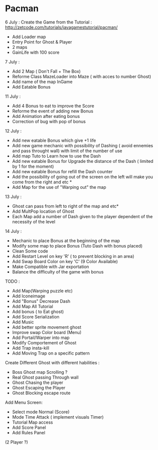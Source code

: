 # Pacman

6 July : Create the Game from the Tutorial : 
http://zetcode.com/tutorials/javagamestutorial/pacman/

+  Add Loader map 
+  Entry Point for Ghost & Player
+  2 maps 
+  GainLife with 100 score 

  
7 July :

+ Add 2 Map ( Don't Fall + The Box) 
+ Reforme Class MazeLoader into Maze ( with acces to number Ghost)
+ Add name of the map InGame
+ Add Eatable Bonus

11 July :

+ Add 4 Bonus to eat to improve the Score 
+ Reforme the event of adding new Bonus
+ Add Animation after eating bonus
+ Correction of bug with pop of bonus

12 July : 

+ Add new eatable Bonus which give +1 life
+ Add new game mechanic with possibility of Dashing ( avoid ennemies and pass throught wall) with limit of the number of use
+ Add map Tuto to Learn how to use the Dash
+ Add new eatable Bonus for Upgrade the distance of the Dash ( limited by 1 for the moment)
+ Add new eatable Bonus for refill the Dash counter
+ Add the possibility of going out of the screen on the left will make you come from the right and etc *
+ Add Map for the use of "Warping out" the map
 
13 July : 

+ Ghost can pass from left to right of the map and etc*
+ Add MultPop location of Ghost
+ Each Map add a number of Dash given to the player dependent of the necessity of the level

14 July : 

+ Mechanic to place Bonus at the beginning of the map
+ Modify some map to place Bonus (Tuto Dash with bonus placed)
+ Clean Some code
+ Add Restart Level on key 'R' ( to prevent blocking in an area)
+ Add Swap Board Color on key 'C' (9 Color Available)
+ Make Compatible with Jar exportation
+ Balance the difficulty of the game with bonus 



TODO :
+ Add Map(Warping puzzle etc)
+ Add Iconeimage
+ Add "Bonus" Decrease Dash
+ Add Map All Tutorial
+ Add bonus ( to Eat ghost)
+ Add Score Serialization
+ Add Music
+ Add better sprite movement ghost
+ Improve swap Color board (Menu)
+ Add Portail/Warper into map
+ Modify Comportement of Ghost
+ Add Trap insta-kill
+ Add Moving Trap on a specific pattern

Create Different Ghost with different habilities :
+  Boss Ghost map Scrolling ?
+  Real Ghost passing Through wall
+  Ghost Chasing the player
+  Ghost Escaping the Player
+  Ghost Blocking escape route

Add Menu Screen:
+ Select mode Normal (Score)
+ Mode Time Attack ( implement visuals Timer)
+ Tutorial Map access
+ Add Score Panel
+ Add Rules Panel

(2 Player ?) 



